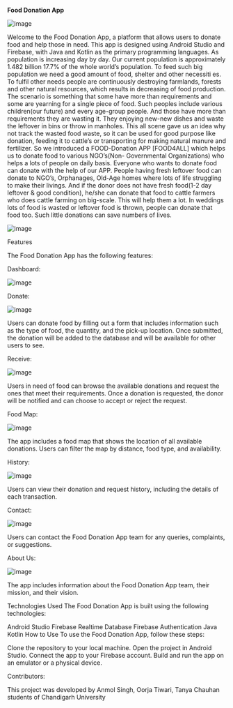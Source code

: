 **Food Donation App**

![image](https://github.com/Anmol-0102/FOOD4ALL/assets/128450059/c8e577bf-ffe4-489a-8e31-3f95b15b8c62)

Welcome to the Food Donation App, a platform that allows users to donate food and help those in need. This app is designed using Android Studio and Firebase, with Java and Kotlin as the primary programming languages. As population is increasing day by day.
Our current population is approximately 1.482 billion 17.7% of the whole world’s population. To feed such big population we need a good amount of food, shelter and other necessiti es. To fulfil other needs people are continuously destroying farmlands, forests and other natural resources, which results in decreasing of food production. The scenario is something that some have more than requirements and some are yearning for a single piece of food. Such peoples include various children(our future) and every age-group people. And those have more than requirements they are wasting it. They enjoying new-new dishes and waste the leftover in bins or throw in manholes. This all scene gave us an idea why not track the wasted food waste, so it can be used for good purpose like donation, feeding it to cattle’s or transporting for making natural manure and fertilizer. 
So we introduced a FOOD-Donation APP [FOOD4ALL] which helps us to donate food to various NGO’s(Non- Governmental Organizations) who helps a lots of people on daily basis. Everyone who wants to donate food can donate with the help of our APP. People having fresh leftover food can donate to NGO’s, Orphanages, Old-Age homes where lots of life struggling to make their livings. And if the donor does not have fresh food(1-2 day leftover & good condition), he/she can donate that food to cattle farmers who does cattle farming on big-scale. This will help them a lot. In weddings lots of food is wasted or leftover food is thrown, people can donate that food too. Such little donations can save numbers of lives. 

![image](https://github.com/Anmol-0102/FOOD4ALL/assets/128450059/178b0969-73c4-4e7e-8392-080cd54a248f)


Features

The Food Donation App has the following features:

Dashboard:


![image](https://github.com/Anmol-0102/FOOD4ALL/assets/128450059/94c32099-8519-4b3b-a0be-1b5f79fb494b)



Donate:


![image](https://github.com/Anmol-0102/FOOD4ALL/assets/128450059/c5d2dc68-7440-4fd4-b15b-a45cfcdf2aaf)


Users can donate food by filling out a form that includes information such as the type of food, the quantity, and the pick-up location. Once submitted, the donation will be added to the database and will be available for other users to see.


Receive:

![image](https://github.com/Anmol-0102/FOOD4ALL/assets/128450059/5cbd7261-de74-4ac8-844b-2a299822cb9a)

Users in need of food can browse the available donations and request the ones that meet their requirements. Once a donation is requested, the donor will be notified and can choose to accept or reject the request.


Food Map:

![image](https://github.com/Anmol-0102/FOOD4ALL/assets/128450059/1e8604ba-8bb2-453e-a5ab-5f389f016900)

The app includes a food map that shows the location of all available donations. Users can filter the map by distance, food type, and availability.


History:

![image](https://github.com/Anmol-0102/FOOD4ALL/assets/128450059/651687aa-8472-4e40-bc29-1ac584a283b7)

Users can view their donation and request history, including the details of each transaction.


Contact:

![image](https://github.com/Anmol-0102/FOOD4ALL/assets/128450059/513d6f25-929a-4aae-a7d8-c1bbb3765446)

Users can contact the Food Donation App team for any queries, complaints, or suggestions.


About Us:

![image](https://github.com/Anmol-0102/FOOD4ALL/assets/128450059/6c76c412-2aed-42a8-a3ee-d5d708fe9fe6)

The app includes information about the Food Donation App team, their mission, and their vision.

Technologies Used
The Food Donation App is built using the following technologies:

Android Studio
Firebase Realtime Database
Firebase Authentication
Java
Kotlin
How to Use
To use the Food Donation App, follow these steps:

Clone the repository to your local machine.
Open the project in Android Studio.
Connect the app to your Firebase account.
Build and run the app on an emulator or a physical device.

Contributors:

This project was developed by Anmol Singh, Oorja Tiwari, Tanya Chauhan students of Chandigarh University


 
